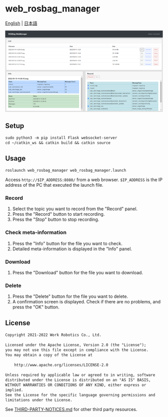 # web_rosbag_manager

[English](README_en.md) | [日本語](README.md)

![UI Image](./docs/images/app_ui.png "UI Image")

## Setup
```
sudo python3 -m pip install Flask websocket-server
cd ~/catkin_ws && catkin build && catkin source
```

## Usage
```
roslaunch web_rosbag_manager web_rosbag_manager.launch
```

Access `http://$IP_ADDRESS:8080/` from a web browser.
`$IP_ADDRESS` is the IP address of the PC that executed the launch file.

### Record
1. Select the topic you want to record from the "Record" panel.
2. Press the "Record" button to start recording.
3. Press the "Stop" button to stop recording.

### Check meta-information
1. Press the "Info" button for the file you want to check.
2. Detailed meta-information is displayed in the "Info" panel.

### Download
1. Press the "Download" button for the file you want to download.

### Delete
1. Press the "Delete" button for the file you want to delete.
2. A confirmation screen is displayed. Check if there are no problems, and press the "OK" button.


## License

```
Copyright 2021-2022 Work Robotics Co., Ltd.

Licensed under the Apache License, Version 2.0 (the "License");
you may not use this file except in compliance with the License.
You may obtain a copy of the License at

    http://www.apache.org/licenses/LICENSE-2.0

Unless required by applicable law or agreed to in writing, software
distributed under the License is distributed on an "AS IS" BASIS,
WITHOUT WARRANTIES OR CONDITIONS OF ANY KIND, either express or implied.
See the License for the specific language governing permissions and
limitations under the License.
```

See [THIRD-PARTY-NOTICES.md](./THIRD-PARTY-NOTICES.md) for other third party resources.

